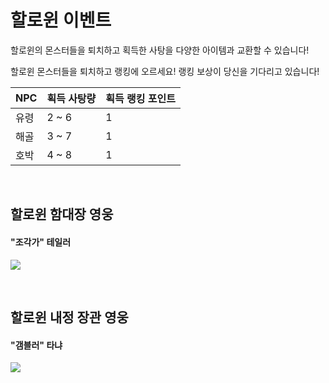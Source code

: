# 할로윈 이벤트

 할로윈의 몬스터들을 퇴치하고 획득한 사탕을 다양한 아이템과 교환할 수 있습니다!

할로윈 몬스터들을 퇴치하고 랭킹에 오르세요! 랭킹 보상이 당신을 기다리고 있습니다!

| NPC  | 획득 사탕량 | 획득 랭킹 포인트 |
| ---- | ----------- | ---------------- |
| 유령 | 2 ~ 6       | 1                |
| 해골 | 3 ~ 7       | 1                |
| 호박 | 4 ~ 8       | 1                |

<br>

## 할로윈 함대장 영웅

#### "조각가" 테일러

![](https://s3.ap-northeast-2.amazonaws.com/astrokings/html/img/help/Event_Hero_Taylor.jpg)

<br>

## 할로윈 내정 장관 영웅

#### "갬블러" 타냐

![](https://s3.ap-northeast-2.amazonaws.com/astrokings/html/img/help/Event_Hero_Tanya.jpg)